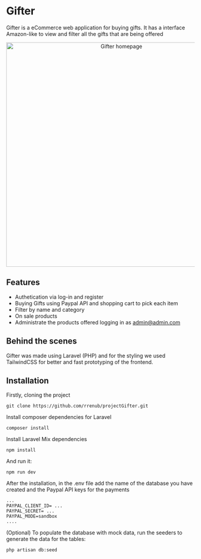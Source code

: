# Gifter

Gifter is a eCommerce web application for buying gifts. It has a interface Amazon-like to view and filter all the gifts that are being offered
</br>
<p align="center">
    <img src="https://imgur.com/a/SPoIfwW" alt="Gifter homepage" width="600" height="auto">
</p>

## Features

- Authetication via log-in and register
- Buying Gifts using Paypal API and shopping cart to pick each item
- Filter by name and category
- On sale products
- Administrate the products offered logging in as admin@admin.com 

## Behind the scenes

Gifter was made using Laravel (PHP) and for the styling we used TailwindCSS for better and fast prototyping of the frontend.

## Installation

Firstly, cloning the project

```
git clone https://github.com/rrenub/projectGifter.git
```

Install composer dependencies for Laravel

```
composer install
```

Install Laravel Mix dependencies

```
npm install
```

And run it:

```
npm run dev
```

After the installation, in the .env file add the name of the database you have created and the Paypal API keys for the payments

```
...
PAYPAL_CLIENT_ID= ...
PAYPAL_SECRET= ...
PAYPAL_MODE=sandbox
....

```

(Optional) To populate the database with mock data, run the seeders to generate the data for the tables:

```
php artisan db:seed
```




